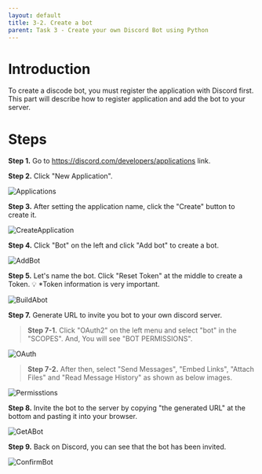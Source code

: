 ```yaml
---
layout: default
title: 3-2. Create a bot
parent: Task 3 - Create your own Discord Bot using Python
---
```


# **Introduction**

To create a discode bot, you must register the application with Discord first.
This part will describe how to register application and add the bot to your server.

# **Steps**

**Step 1.** Go to https://discord.com/developers/applications link.

**Step 2.** Click "New Application".

![Applications](https://user-images.githubusercontent.com/90645441/161938682-29044da0-a590-432a-9ff2-b66b3e3ef6d2.png)

**Step 3.** After setting the application name, click the "Create" button to create it.

![CreateApplication](https://user-images.githubusercontent.com/90645441/161938722-2908c095-5456-4341-8c05-3f7d3f311d6b.png)

**Step 4.** Click "Bot" on the left and click "Add bot" to create a bot.

![AddBot](https://user-images.githubusercontent.com/90645441/161938526-74839b13-2ae7-4f0d-80d1-b4f405dcc3d8.png)

**Step 5.** Let's name the bot. Click "Reset Token" at the middle to create a Token. 
💡 *Token information is very important. 

![BuildAbot](https://user-images.githubusercontent.com/90645441/161938845-f4535b7c-7ece-4138-bb77-ab19f089d0fe.png)

**Step 7.** Generate URL to invite you bot to your own discord server.

> **Step 7-1.** Click "OAuth2" on the left menu and select "bot" in the "SCOPES". And, You will see "BOT PERMISSIONS". 

![OAuth](https://user-images.githubusercontent.com/90645441/161939011-6b78328b-2265-4146-b9f2-46f1fedd7a82.png)
  
> **Step 7-2.** After then, select "Send Messages", "Embed Links", "Attach Files" and "Read Message History" as shown as below images.

![Permisstions](https://user-images.githubusercontent.com/90645441/161939022-54c3669f-d1a6-4b5d-843c-ca3a1092fe38.png)

**Step 8.** Invite the bot to the server by copying "the generated URL" at the bottom and pasting it into your browser.

![GetABot](https://user-images.githubusercontent.com/90645441/161939076-7dce2aea-1d25-4b15-ac82-a97d0216435c.png)

**Step 9.** Back on Discord, you can see that the bot has been invited.

![ConfirmBot](https://user-images.githubusercontent.com/90645441/161939110-b6add9e3-b998-46f8-90ab-4ba7a09f482a.png)
